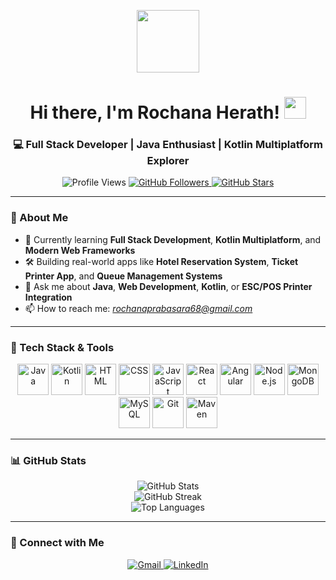 <p align="center">
  <img src="https://raw.githubusercontent.com/7oSkaaa/7oSkaaa/main/Images/about_me.gif" width="100px" />
</p>

<h1 align="center">Hi there, I'm Rochana Herath! <img src="https://media.giphy.com/media/hvRJCLFzcasrR4ia7z/giphy.gif" width="35px"></h1>

<h3 align="center">💻 Full Stack Developer | Java Enthusiast | Kotlin Multiplatform Explorer</h3>

<p align="center">
  <img src="https://komarev.com/ghpvc/?username=RochanaPrabasara&label=Profile%20views&color=0e75b6&style=flat" alt="Profile Views" />
  <a href="https://github.com/RochanaPrabasara?tab=followers">
    <img src="https://img.shields.io/github/followers/RochanaPrabasara?label=Followers&style=social" alt="GitHub Followers" />
  </a>
  <a href="https://github.com/RochanaPrabasara">
    <img src="https://img.shields.io/github/stars/RochanaPrabasara?label=GitHub%20Stars&style=social" alt="GitHub Stars" />
  </a>
</p>

---

### 📌 About Me

- 🌱 Currently learning **Full Stack Development**, **Kotlin Multiplatform**, and **Modern Web Frameworks**
- 🛠️ Building real-world apps like **Hotel Reservation System**, **Ticket Printer App**, and **Queue Management Systems**
- 💬 Ask me about **Java**, **Web Development**, **Kotlin**, or **ESC/POS Printer Integration**
- 📫 How to reach me: *rochanaprabasara68@gmail.com*

---

### 🚀 Tech Stack & Tools

<p align="center">
  <img src="https://cdn.jsdelivr.net/gh/devicons/devicon/icons/java/java-original.svg" width="50" alt="Java" />
  <img src="https://cdn.jsdelivr.net/gh/devicons/devicon/icons/kotlin/kotlin-original.svg" width="50" alt="Kotlin" />
  <img src="https://cdn.jsdelivr.net/gh/devicons/devicon/icons/html5/html5-original.svg" width="50" alt="HTML" />
  <img src="https://cdn.jsdelivr.net/gh/devicons/devicon/icons/css3/css3-original.svg" width="50" alt="CSS" />
  <img src="https://cdn.jsdelivr.net/gh/devicons/devicon/icons/javascript/javascript-original.svg" width="50" alt="JavaScript" />
  <img src="https://cdn.jsdelivr.net/gh/devicons/devicon/icons/react/react-original.svg" width="50" alt="React" />
  <img src="https://cdn.jsdelivr.net/gh/devicons/devicon/icons/angularjs/angularjs-original.svg" width="50" alt="Angular" />
  <img src="https://cdn.jsdelivr.net/gh/devicons/devicon/icons/nodejs/nodejs-original.svg" width="50" alt="Node.js" />
  <img src="https://cdn.jsdelivr.net/gh/devicons/devicon/icons/mongodb/mongodb-original.svg" width="50" alt="MongoDB" />
  <img src="https://cdn.jsdelivr.net/gh/devicons/devicon/icons/mysql/mysql-original.svg" width="50" alt="MySQL" />
  <img src="https://cdn.jsdelivr.net/gh/devicons/devicon/icons/git/git-original.svg" width="50" alt="Git" />
  <img src="https://cdn.jsdelivr.net/gh/devicons/devicon/icons/maven/maven-original.svg" width="50" alt="Maven" />
</p>

---

### 📊 GitHub Stats

<p align="center">
  <img src="https://github-readme-stats.vercel.app/api?username=RochanaPrabasara&theme=tokyonight&show_icons=true&hide_border=false" alt="GitHub Stats" />
  <br>
  <img src="https://github-readme-streak-stats.herokuapp.com/?user=RochanaPrabasara&theme=tokyonight&hide_border=false" alt="GitHub Streak" />
  <br>
  <img src="https://github-readme-stats.vercel.app/api/top-langs/?username=RochanaPrabasara&theme=tokyonight&layout=compact&hide_border=false" alt="Top Languages" />
</p>

---

### 🔗 Connect with Me

<p align="center">
  <a href="mailto:rochanaprabasara68@gmail.com">
    <img src="https://img.shields.io/badge/Gmail-D14836?style=for-the-badge&logo=gmail&logoColor=white" alt="Gmail" />
  </a>
  <a href="https://www.linkedin.com/in/rochanaprabasara/">
    <img src="https://img.shields.io/badge/LinkedIn-0A66C2?style=for-the-badge&logo=linkedin&logoColor=white" alt="LinkedIn" />
  </a>
</p>

